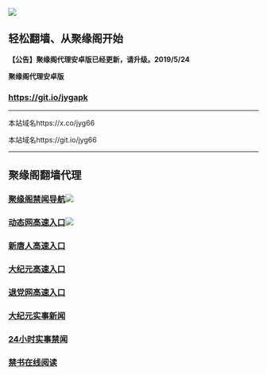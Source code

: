 ![](https://raw.githubusercontent.com/hao369/a/master/j.jpg)



## 轻松翻墙、从聚缘阁开始



**【公告】聚缘阁代理安卓版已经更新，请升级。2019/5/24**

 
**聚缘阁代理安卓版**
### https://git.io/jygapk  

***

本站域名https://x.co/jyg66 

本站域名https://git.io/jyg66



***




## 聚缘阁翻墙代理 



### [聚缘阁禁闻导航](https://nameless-unit-62b6.88uf.workers.dev/-----http://sp.jyge.eu.org)![](https://tup.vraet.cf/jyg.gif)

### [动态网高速入口](https://fa.hgw4y.gq/?id=2)![](https://tup.vraet.cf/jygdl.gif)


### [新唐人高速入口](https://fa.hgw4y.gq/?id=5)

### [大纪元高速入口](https://fa.hgw4y.gq/?id=7)

### [退党网高速入口](https://fa.hgw4y.gq/?id=8)






### [大纪元实事新闻](https://git.io/fjmgE)

### [24小时实事禁闻](https://git.io/fj3Go)

### [禁书在线阅读](https://git.io/fjJ5Z)






